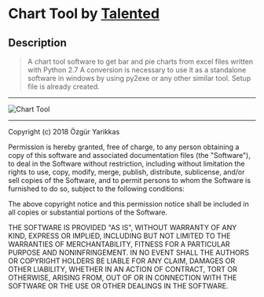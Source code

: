 # Chart Tool by <a href="https://github.com/talented">Talented</a>

## Description

> A chart tool software to get bar and pie charts from excel files written with Python 2.7
> A conversion is necessary to use it as a standalone software in windows by using py2exe or any other similar tool. Setup file is already created. 

------------------------------------------

![Chart Tool](https://raw.githubusercontent.com/talented/chart_tool/master/chart_tool.JPG)

------------------------------------------

Copyright (c) 2018 Özgür Yarikkas

Permission is hereby granted, free of charge, to any person obtaining a copy
of this software and associated documentation files (the "Software"), to deal
in the Software without restriction, including without limitation the rights
to use, copy, modify, merge, publish, distribute, sublicense, and/or sell
copies of the Software, and to permit persons to whom the Software is
furnished to do so, subject to the following conditions:

The above copyright notice and this permission notice shall be included in
all copies or substantial portions of the Software.

THE SOFTWARE IS PROVIDED "AS IS", WITHOUT WARRANTY OF ANY KIND, EXPRESS OR
IMPLIED, INCLUDING BUT NOT LIMITED TO THE WARRANTIES OF MERCHANTABILITY,
FITNESS FOR A PARTICULAR PURPOSE AND NONINFRINGEMENT. IN NO EVENT SHALL THE
AUTHORS OR COPYRIGHT HOLDERS BE LIABLE FOR ANY CLAIM, DAMAGES OR OTHER
LIABILITY, WHETHER IN AN ACTION OF CONTRACT, TORT OR OTHERWISE, ARISING FROM,
OUT OF OR IN CONNECTION WITH THE SOFTWARE OR THE USE OR OTHER DEALINGS IN
THE SOFTWARE.
